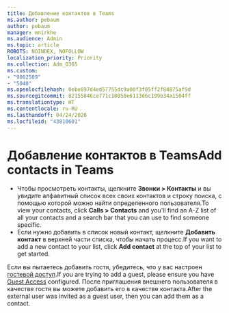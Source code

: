 ```yaml
---
title: Добавление контактов в Teams
ms.author: pebaum
author: pebaum
manager: mnirkhe
ms.audience: Admin
ms.topic: article
ROBOTS: NOINDEX, NOFOLLOW
localization_priority: Priority
ms.collection: Adm_O365
ms.custom:
- "9002509"
- "5040"
ms.openlocfilehash: 0ebe897d4ed57755dc9a00f3f05ff2f84875af9d
ms.sourcegitcommit: 82155846ce771c18050e6113d6c199b34a1504ff
ms.translationtype: HT
ms.contentlocale: ru-RU
ms.lasthandoff: 04/24/2020
ms.locfileid: "43810601"
---
```

# <a name="add-contacts-in-teams"></a><span data-ttu-id="c7902-102">Добавление контактов в Teams</span><span class="sxs-lookup"><span data-stu-id="c7902-102">Add contacts in Teams</span></span>

- <span data-ttu-id="c7902-103">Чтобы просмотреть контакты, щелкните **Звонки > Контакты** и вы увидите алфавитный список всех своих контактов и строку поиска, с помощью которой можно найти определенного пользователя.</span><span class="sxs-lookup"><span data-stu-id="c7902-103">To view your contacts, click **Calls > Contacts** and you'll find an A-Z list of all your contacts and a search bar that you can use to find someone specific.</span></span> 
- <span data-ttu-id="c7902-104">Если нужно добавить в список новый контакт, щелкните **Добавить контакт** в верхней части списка, чтобы начать процесс.</span><span class="sxs-lookup"><span data-stu-id="c7902-104">If you want to add a new contact to your list, click **Add contact** at the top of your list to get started.</span></span>

<span data-ttu-id="c7902-105">Если вы пытаетесь добавить гостя, убедитесь, что у вас настроен [гостевой доступ](https://docs.microsoft.com/microsoftteams/set-up-guests).</span><span class="sxs-lookup"><span data-stu-id="c7902-105">If you are trying to add a guest, please ensure you have [Guest Access](https://docs.microsoft.com/microsoftteams/set-up-guests) configured.</span></span> <span data-ttu-id="c7902-106">После приглашения внешнего пользователя в качестве гостя вы можете добавить его в качестве контакта.</span><span class="sxs-lookup"><span data-stu-id="c7902-106">After the external user was invited as a guest user, then you can add them as a contact.</span></span>
